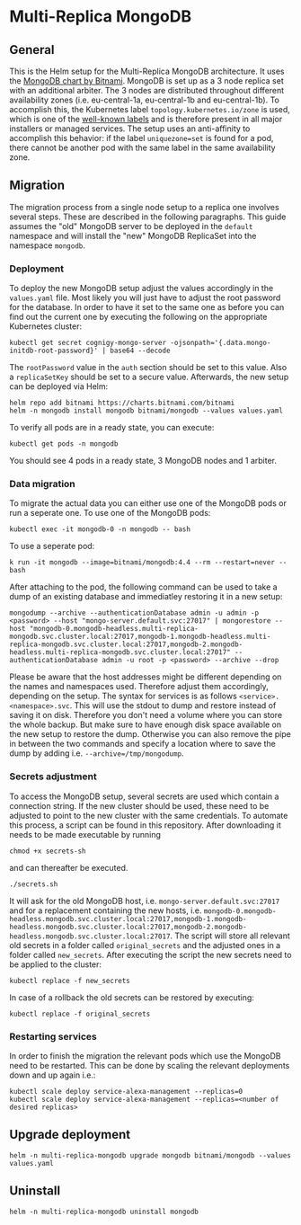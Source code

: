 # Multi-Replica MongoDB

## General

This is the Helm setup for the Multi-Replica MongoDB architecture. It uses the [MongoDB chart by Bitnami](https://github.com/bitnami/charts/tree/master/bitnami/mongodb). MongoDB is set up as a 3 node replica set with an additional arbiter. The 3 nodes are distributed throughout different availability zones (i.e. eu-central-1a, eu-central-1b and eu-central-1b). To accomplish this, the Kubernetes label `topology.kubernetes.io/zone` is used, which is one of the [well-known labels](https://kubernetes.io/docs/reference/labels-annotations-taints/#topologykubernetesiozone) and is therefore present in all major installers or managed services. The setup uses an anti-affinity to accomplish this behavior: if the label `uniquezone=set` is found for a pod, there cannot be another pod with the same label in the same availability zone.

## Migration
The migration process from a single node setup to a replica one involves several steps. These are described in the following paragraphs. This guide assumes the "old" MongoDB server to be deployed in the `default` namespace and will install the "new" MongoDB ReplicaSet into the namespace `mongodb`.

### Deployment
To deploy the new MongoDB setup adjust the values accordingly in the `values.yaml` file. Most likely you will just have to adjust the root password for the database. In order to have it set to the same one as before you can find out the current one by executing the following on the appropriate Kubernetes cluster:
```
kubectl get secret cognigy-mongo-server -ojsonpath='{.data.mongo-initdb-root-password}' | base64 --decode
```
The `rootPassword` value in the `auth` section should be set to this value. Also a `replicaSetKey` should be set to a secure value.
Afterwards, the new setup can be deployed via Helm:

```
helm repo add bitnami https://charts.bitnami.com/bitnami
helm -n mongodb install mongodb bitnami/mongodb --values values.yaml
```
To verify all pods are in a ready state, you can execute:
```
kubectl get pods -n mongodb
```
You should see 4 pods in a ready state, 3 MongoDB nodes and 1 arbiter.

### Data migration
To migrate the actual data you can either use one of the MongoDB pods or run a seperate one.
To use one of the MongoDB pods:
```
kubectl exec -it mongodb-0 -n mongodb -- bash
```
To use a seperate pod:
```
k run -it mongodb --image=bitnami/mongodb:4.4 --rm --restart=never -- bash
```

After attaching to the pod, the following command can be used to take a dump of an existing database and immediatley restoring it in a new setup:
```
mongodump --archive --authenticationDatabase admin -u admin -p <password> --host "mongo-server.default.svc:27017" | mongorestore --host "mongodb-0.mongodb-headless.multi-replica-mongodb.svc.cluster.local:27017,mongodb-1.mongodb-headless.multi-replica-mongodb.svc.cluster.local:27017,mongodb-2.mongodb-headless.multi-replica-mongodb.svc.cluster.local:27017" --authenticationDatabase admin -u root -p <password> --archive --drop
```
Please be aware that the host addresses might be different depending on the names and namespaces used. Therefore adjust them accordingly, depending on the setup. The syntax for services is as follows `<service>.<namespace>.svc`. 
This will use the stdout to dump and restore instead of saving it on disk. Therefore you don't need a volume where you can store the whole backup. But make sure to have enough disk space available on the new setup to restore the dump.
Otherwise you can also remove the pipe in between the two commands and specify a location where to save the dump by adding i.e. `--archive=/tmp/mongodump`.

### Secrets adjustment
To access the MongoDB setup, several secrets are used which contain a connection string. If the new cluster should be used, these need to be adjusted to point to the new cluster with the same credentials. To automate this process, a script can be found in this repository. After downloading it needs to be made executable by running
```
chmod +x secrets-sh
```
and can thereafter be executed.
```
./secrets.sh
```
It will ask for the old MongoDB host, i.e. `mongo-server.default.svc:27017` and for a replacement containing the new hosts, i.e. `mongodb-0.mongodb-headless.mongodb.svc.cluster.local:27017,mongodb-1.mongodb-headless.mongodb.svc.cluster.local:27017,mongodb-2.mongodb-headless.mongodb.svc.cluster.local:27017`.
The script will store all relevant old secrets in a folder called `original_secrets` and the adjusted ones in a folder called `new_secrets`.
After executing the script the new secrets need to be applied to the cluster:
```
kubectl replace -f new_secrets
```
In case of a rollback the old secrets can be restored by executing:
```
kubectl replace -f original_secrets
```
### Restarting services
In order to finish the migration the relevant pods which use the MongoDB need to be restarted. This can be done by scaling the relevant deployments down and up again i.e.:
```
kubectl scale deploy service-alexa-management --replicas=0
kubectl scale deploy service-alexa-management --replicas=<number of desired replicas>
```

## Upgrade deployment

```
helm -n multi-replica-mongodb upgrade mongodb bitnami/mongodb --values values.yaml
```

## Uninstall

```
helm -n multi-replica-mongodb uninstall mongodb
```
